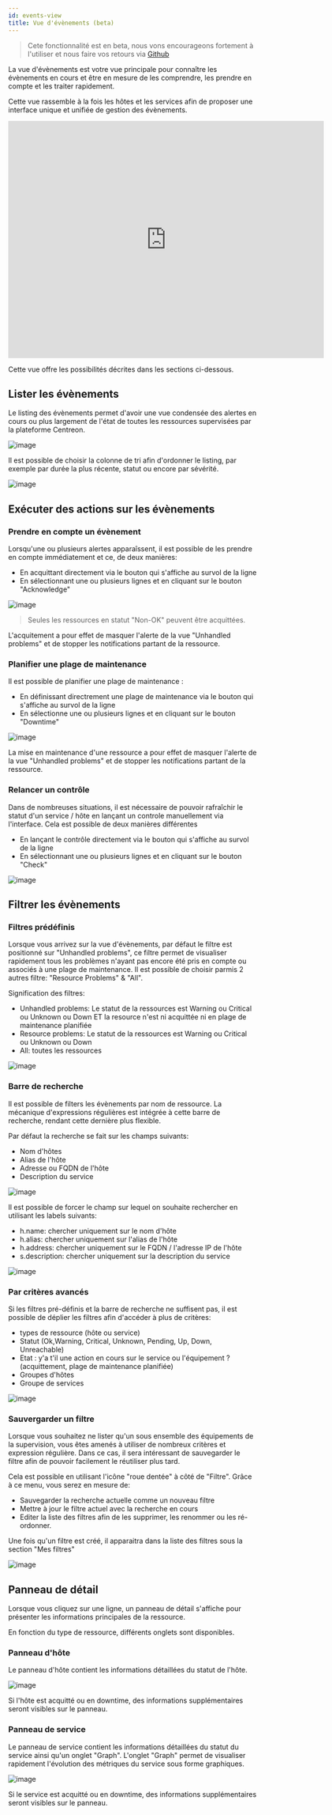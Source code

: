 ```yaml
---
id: events-view
title: Vue d'évènements (beta)
---
```


> Cete fonctionnalité est en beta, nous vons encourageons fortement à l'utiliser et nous faire vos retours via [Github](https://github.com/centreon/centreon/issues/new/choose)

La vue d'évènements est votre vue principale pour connaître les évènements en cours et être en mesure
de les comprendre, les prendre en compte et les traiter rapidement.

Cette vue rassemble à la fois les hôtes et les services afin de proposer une interface unique et unifiée de gestion des évènements.

<iframe width="640" height="480" src="https://www.youtube.com/embed/FVjuIbBDuYU" frameborder="0" allowfullscreen></iframe>

Cette vue offre les possibilités décrites dans les sections ci-dessous.

## Lister les évènements

Le listing des évènements permet d'avoir une vue condensée des alertes en cours ou plus largement de l'état de
toutes les ressources supervisées par la plateforme Centreon.

![image](assets/alerts/events-view/listing.png)

Il est possible de choisir la colonne de tri afin d'ordonner le listing, par exemple par durée la plus récente, statut ou encore par sévérité.

![image](assets/alerts/events-view/orderby.gif)

## Exécuter des actions sur les évènements

### Prendre en compte un évènement

Lorsqu'une ou plusieurs alertes apparaîssent, il est possible de les prendre en compte immédiatement et ce, de deux manières:

- En acquittant directement via le bouton qui s'affiche au survol de la ligne
- En sélectionnant une ou plusieurs lignes et en cliquant sur le bouton "Acknowledge"

![image](assets/alerts/events-view/acknowledgement.gif)

> Seules les ressources en statut "Non-OK" peuvent être acquittées.

L'acquitement a pour effet de masquer l'alerte de la vue "Unhandled problems" et de stopper
les notifications partant de la ressource.

### Planifier une plage de maintenance

Il est possible de planifier une plage de maintenance :

- En définissant directrement une plage de maintenance via le bouton qui s'affiche au survol de la ligne
- En sélectionne une ou plusieurs lignes et en cliquant sur le bouton "Downtime"

![image](assets/alerts/events-view/downtime.gif)

La mise en maintenance d'une ressource a pour effet de masquer l'alerte de la vue "Unhandled problems" et de stopper
les notifications partant de la ressource.

### Relancer un contrôle

Dans de nombreuses situations, il est nécessaire de pouvoir rafraîchir le statut d'un service / hôte en
lançant un controle manuellement via l'interface. Cela est possible de deux manières différentes

- En lançant le contrôle directement via le bouton qui s'affiche au survol de la ligne
- En sélectionnant une ou plusieurs lignes et en cliquant sur le bouton "Check"

![image](assets/alerts/events-view/check.gif)


## Filtrer les évènements

### Filtres prédéfinis

Lorsque vous arrivez sur la vue d'évènements, par défaut le filtre est positionné sur "Unhandled problems", ce filtre
permet de visualiser rapidement tous les problèmes n'ayant pas encore été pris en compte ou associés à
une plage de maintenance. Il est possible de choisir parmis 2 autres filtre: "Resource Problems" & "All".

Signification des filtres:

- Unhandled problems: Le statut de la ressources est Warning ou Critical ou Unknown ou Down ET la resource n'est ni acquittée ni en plage de maintenance planifiée
- Resource problems: Le statut de la ressources est Warning ou Critical ou Unknown ou Down
- All: toutes les ressources

![image](assets/alerts/events-view/predefined-filters.gif)

### Barre de recherche

Il est possible de filters les évènements par nom de ressource. La mécanique d'expressions régulières est intégrée
à cette barre de recherche, rendant cette dernière plus flexible.

Par défaut la recherche se fait sur les champs suivants:

- Nom d'hôtes
- Alias de l'hôte
- Adresse ou FQDN de l'hôte
- Description du service

![image](assets/alerts/events-view/simple-search.png)

Il est possible de forcer le champ sur lequel on souhaite rechercher en utilisant les labels suivants:

- h.name: chercher uniquement sur le nom d'hôte
- h.alias: chercher uniquement sur l'alias de l'hôte
- h.address: chercher uniquement sur le FQDN / l'adresse IP de l'hôte
- s.description: chercher uniquement sur la description du service

![image](assets/alerts/events-view/label-search.png)

### Par critères avancés

Si les filtres pré-définis et la barre de recherche ne suffisent pas, il est possible de déplier
les filtres afin d'accéder à plus de critères:

- types de ressource (hôte ou service)
- Statut (Ok,Warning, Critical, Unknown, Pending, Up, Down, Unreachable)
- Etat : y'a t'il une action en cours sur le service ou l'équipement ? (acquittement, plage de maintenance planifiée)
- Groupes d'hôtes
- Groupe de services

![image](assets/alerts/events-view/advanced-search.png)

### Sauvergarder un filtre

Lorsque vous souhaitez ne lister qu'un sous ensemble des équipements de la supervision, vous êtes amenés à
utiliser de nombreux critères et expression régulière. Dans ce cas, il sera intéressant de sauvegarder
le filtre afin de pouvoir facilement le réutiliser plus tard.

Cela est possible en utilisant l'icône "roue dentée" à côté de "Filtre". Grâce à ce menu, vous serez en mesure de:

* Sauvegarder la recherche actuelle comme un nouveau filtre
* Mettre à jour le filtre actuel avec la recherche en cours
* Editer la liste des filtres afin de les supprimer, les renommer ou les ré-ordonner.

Une fois qu'un filtre est créé, il apparaitra dans la liste des filtres sous la section "Mes filtres"

![image](../assets/alerts/events-view/manage-filters.gif)

## Panneau de détail

Lorsque vous cliquez sur une ligne, un panneau de détail s'affiche pour présenter les informations principales de la ressource.

En fonction du type de ressource, différents onglets sont disponibles.

### Panneau d'hôte

Le panneau d'hôte contient les informations détaillées du statut de l'hôte.

![image](assets/alerts/events-view/host-panel.gif)

Si l'hôte est acquitté ou en downtime, des informations supplémentaires seront visibles sur le panneau.

### Panneau de service

Le panneau de service contient les informations détaillées du statut du service ainsi qu'un onglet "Graph". L'onglet
"Graph" permet de visualiser rapidement l'évolution des métriques du service sous forme graphiques.

![image](assets/alerts/events-view/service-panel.gif)

Si le service est acquitté ou en downtime, des informations supplémentaires seront visibles sur le panneau.
